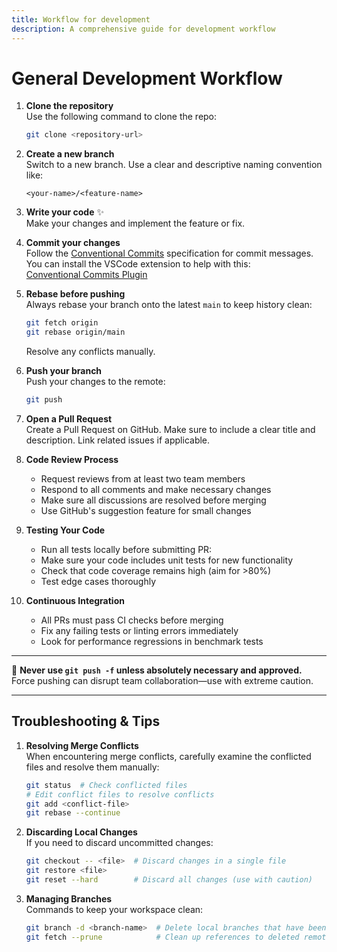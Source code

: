 ```yaml
---
title: Workflow for development
description: A comprehensive guide for development workflow
---
```

# General Development Workflow

1. **Clone the repository**  
   Use the following command to clone the repo:  
   ```bash
   git clone <repository-url>
   ```

2. **Create a new branch**  
   Switch to a new branch. Use a clear and descriptive naming convention like:  
   ```
   <your-name>/<feature-name>
   ```

3. **Write your code** ✨  
   Make your changes and implement the feature or fix.

4. **Commit your changes**  
   Follow the [Conventional Commits](https://www.conventionalcommits.org/en/v1.0.0/) specification for commit messages.  
   You can install the VSCode extension to help with this:  
   [Conventional Commits Plugin](https://marketplace.visualstudio.com/items/?itemName=vivaxy.vscode-conventional-commits)

5. **Rebase before pushing**  
   Always rebase your branch onto the latest `main` to keep history clean:  
   ```bash
   git fetch origin
   git rebase origin/main
   ```  
   Resolve any conflicts manually.

6. **Push your branch**  
   Push your changes to the remote:  
   ```bash
   git push
   ```

7. **Open a Pull Request**  
   Create a Pull Request on GitHub. Make sure to include a clear title and description. Link related issues if applicable.

8. **Code Review Process**  
   - Request reviews from at least two team members
   - Respond to all comments and make necessary changes
   - Make sure all discussions are resolved before merging
   - Use GitHub's suggestion feature for small changes

9. **Testing Your Code**  
   - Run all tests locally before submitting PR:
   - Make sure your code includes unit tests for new functionality
   - Check that code coverage remains high (aim for >80%)
   - Test edge cases thoroughly

10. **Continuous Integration**  
    - All PRs must pass CI checks before merging
    - Fix any failing tests or linting errors immediately
    - Look for performance regressions in benchmark tests

---

🚫 **Never use `git push -f` unless absolutely necessary and approved.**  
Force pushing can disrupt team collaboration—use with extreme caution.

---

## Troubleshooting & Tips

1. **Resolving Merge Conflicts**  
   When encountering merge conflicts, carefully examine the conflicted files and resolve them manually:
   ```bash
   git status  # Check conflicted files
   # Edit conflict files to resolve conflicts
   git add <conflict-file>
   git rebase --continue
   ```

2. **Discarding Local Changes**  
   If you need to discard uncommitted changes:
   ```bash
   git checkout -- <file>  # Discard changes in a single file
   git restore <file>
   git reset --hard        # Discard all changes (use with caution)
   ```

3. **Managing Branches**  
   Commands to keep your workspace clean:
   ```bash
   git branch -d <branch-name>  # Delete local branches that have been merged
   git fetch --prune            # Clean up references to deleted remote branches
   ```
